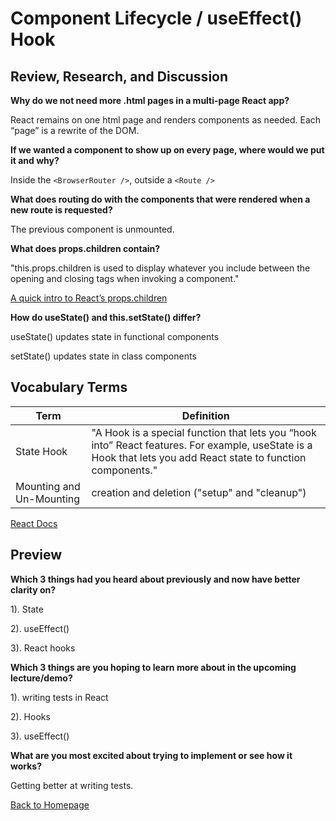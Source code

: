 # Component Lifecycle / useEffect() Hook

## Review, Research, and Discussion

**Why do we not need more .html pages in a multi-page React app?**

React remains on one html page and renders components as needed. Each “page” is a rewrite of the DOM.

**If we wanted a component to show up on every page, where would we put it and why?**

Inside the `<BrowserRouter />`, outside a `<Route />`


**What does routing do with the components that were rendered when a new route is requested?**

The previous component is unmounted. 

**What does props.children contain?**

"this.props.children is used to display whatever you include between the opening and closing tags when invoking a component."

[A quick intro to React’s props.children](https://codeburst.io/a-quick-intro-to-reacts-props-children-cb3d2fce4891)

**How do useState() and this.setState() differ?**

useState() updates state in functional components

setState() updates state in class components

## Vocabulary Terms

| Term      | Definition |
| ----------- | ----------- |
| State Hook    |  "A Hook is a special function that lets you “hook into” React features. For example, useState is a Hook that lets you add React state to function components." |
| Mounting and Un-Mounting     | creation and deletion ("setup" and "cleanup") |

[React Docs](https://reactjs.org/docs/hooks-state.html)

## Preview

**Which 3 things had you heard about previously and now have better clarity on?**

1). State

2). useEffect()

3). React hooks

**Which 3 things are you hoping to learn more about in the upcoming lecture/demo?**

1). writing tests in React

2). Hooks

3). useEffect()

**What are you most excited about trying to implement or see how it works?**

Getting better at writing tests.  


[Back to Homepage](../README.md)